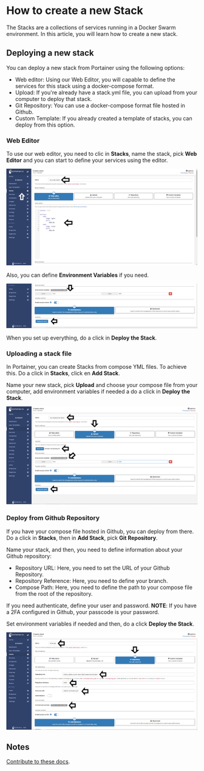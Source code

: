 # How to create a new Stack

The Stacks are a collections of services running in a Docker Swarm environment. In this article, you will learn how to create a new stack. 

## Deploying a new stack

You can deploy a new stack from Portainer using the following options:

* Web editor: Using our Web Editor, you will capable to define the services for this stack using a docker-compose format. 
* Upload: If you're already have a stack.yml file, you can upload from your computer to deploy that stack.
* Git Repository: You can use a docker-compose format file hosted in Github.
* Custom Template: If you already created a template of stacks, you can deploy from this option. 

### Web Editor

To use our web editor, you need to clic in <b>Stacks</b>, name the stack, pick <b>Web Editor</b> and you can start to define your services using the editor. 

![create](assets/create-1.png)

Also, you can define <b>Environment Variables</b> if you need. 

![create](assets/create-2.png)

When you set up everything, do a click in <b>Deploy the Stack</b>.

### Uploading a stack file

In Portainer, you can create Stacks from compose YML files. To achieve this. Do a click in <b>Stacks</b>, click en <b>Add Stack</b>.

Name your new stack, pick <b>Upload</b> and choose your compose file from your computer, add environment variables if needed a do a click in <b>Deploy the Stack</b>.

![create](assets/create-3.png)

### Deploy from Github Repository

If you have your compose file hosted in Github, you can deploy from there. Do a click in <b>Stacks</b>, then in <b>Add Stack</b>, pick <b>Git Repository</b>. 

Name your stack, and then, you need to define information about your Github repository:

* Repository URL: Here, you need to set the URL of your Github Repository.
* Repository Reference: Here, you need to define your branch.
* Compose Path: Here, you need to define the path to your compose file from the root of the repository.

If you need authenticate, define your user and password. <b>NOTE</b>: If you have a 2FA configured in Github, your passcode is your password. 

Set environment variables if needed and then, do a click <b>Deploy the Stack</b>.

![create](assets/create-4.png)

## Notes

[Contribute to these docs](https://github.com/portainer/portainer-docs/blob/master/contributing.md).